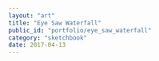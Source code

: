 ```yaml
---
layout: "art"
title: "Eye Saw Waterfall"
public_id: "portfolio/eye_saw_waterfall"
category: "sketchbook"
date: 2017-04-13
---
```

